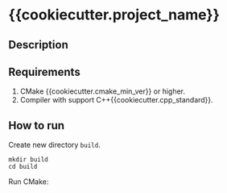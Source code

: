 # {{cookiecutter.project_name}}

## Description


## Requirements

1. CMake {{cookiecutter.cmake_min_ver}} or higher.
2. Compiler with support C++{{cookiecutter.cpp_standard}}.

## How to run

Create new directory `build`.

```
mkdir build
cd build
```

Run CMake:

